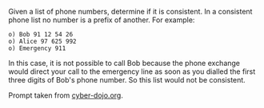 Given a list of phone numbers, determine if it is consistent. In a consistent phone list no number is a prefix of another. For example:

    o) Bob 91 12 54 26
    o) Alice 97 625 992
    o) Emergency 911

In this case, it is not possible to call Bob because the phone exchange would direct your call to the emergency line as soon as you dialled the first three digits of Bob's phone number. So this list would not be consistent.

Prompt taken from [cyber-dojo.org](https://cyber-dojo.org/creator/choose_problem).